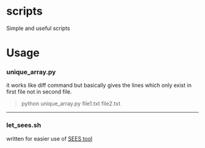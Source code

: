 # scripts
Simple and useful scripts

# Usage
### unique_array.py

it works like diff command but basically gives the lines which only exist in first file not in second file.
> python unique_array.py file1.txt file2.txt

---

### let_sees.sh
written for easier use of <a href="https://github.com/galkan/sees">SEES tool</a>
